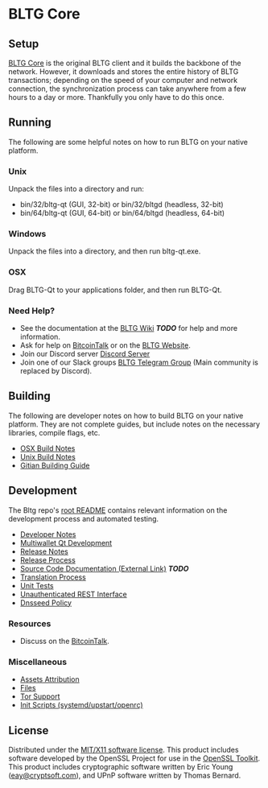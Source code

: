 BLTG Core
=====================

Setup
---------------------
[BLTG Core](https://block-logic.com/wallet) is the original BLTG client and it builds the backbone of the network. However, it downloads and stores the entire history of BLTG transactions; depending on the speed of your computer and network connection, the synchronization process can take anywhere from a few hours to a day or more. Thankfully you only have to do this once.

Running
---------------------
The following are some helpful notes on how to run BLTG on your native platform.

### Unix

Unpack the files into a directory and run:

- bin/32/bltg-qt (GUI, 32-bit) or bin/32/bltgd (headless, 32-bit)
- bin/64/bltg-qt (GUI, 64-bit) or bin/64/bltgd (headless, 64-bit)

### Windows

Unpack the files into a directory, and then run bltg-qt.exe.

### OSX

Drag BLTG-Qt to your applications folder, and then run BLTG-Qt.

### Need Help?

* See the documentation at the [BLTG Wiki](https://en.bitcoin.it/wiki/Main_Page) ***TODO***
for help and more information.
* Ask for help on [BitcoinTalk](http://) or on the [BLTG Website](http://block-logic.com/).
* Join our Discord server [Discord Server](https://discord.gg/RggfhTH)
* Join one of our Slack groups [BLTG Telegram Group](https://t.me/bltgx) (Main community is replaced by Discord).

Building
---------------------
The following are developer notes on how to build BLTG on your native platform. They are not complete guides, but include notes on the necessary libraries, compile flags, etc.

- [OSX Build Notes](build-osx.md)
- [Unix Build Notes](build-unix.md)
- [Gitian Building Guide](gitian-building.md)

Development
---------------------
The Bltg repo's [root README](https://github.com/Block-Logic-Technology-Group/bltg/blob/master/README.md) contains relevant information on the development process and automated testing.

- [Developer Notes](developer-notes.md)
- [Multiwallet Qt Development](multiwallet-qt.md)
- [Release Notes](release-notes.md)
- [Release Process](release-process.md)
- [Source Code Documentation (External Link)](https://dev.visucore.com/bitcoin/doxygen/) ***TODO***
- [Translation Process](translation_process.md)
- [Unit Tests](unit-tests.md)
- [Unauthenticated REST Interface](REST-interface.md)
- [Dnsseed Policy](dnsseed-policy.md)

### Resources

* Discuss on the [BitcoinTalk](https://).

### Miscellaneous
- [Assets Attribution](assets-attribution.md)
- [Files](files.md)
- [Tor Support](tor.md)
- [Init Scripts (systemd/upstart/openrc)](init.md)

License
---------------------
Distributed under the [MIT/X11 software license](http://www.opensource.org/licenses/mit-license.php).
This product includes software developed by the OpenSSL Project for use in the [OpenSSL Toolkit](https://www.openssl.org/). This product includes
cryptographic software written by Eric Young ([eay@cryptsoft.com](mailto:eay@cryptsoft.com)), and UPnP software written by Thomas Bernard.
